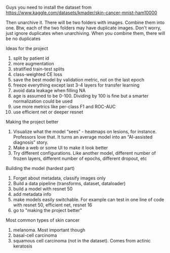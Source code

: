 Guys you need to install the dataset from
https://www.kaggle.com/datasets/kmader/skin-cancer-mnist-ham10000


Then unarchive it. There will be two folders with images. Combine them into one. Btw, each of the two folders may have duplicate images. Don't worry, just ignore duplicates when unarchiving. When you combine them, there will be no duplicates

Ideas for the project
1) split by patient id
2) more augmentation
3) stratified train-test splits
4) class-weighted CE loss
5) save the best model by validation metric, not on the last epoch
6) freeze everything except last 3-4 layers for transfer learning 
7) avoid data leakage when filling NA 
8) age is assumed to be 0-100. Dividing by 100 is fine but a smarter normalization could be used 
9) use more metrics like per-class F1 and ROC-AUC
10) use efficient net or deeper resnet

Making the project better
1) Visualize what the model “sees” - heatmaps on lesions, for instance. Professors love that. It turns an average model into an “AI-assisted diagnosis” story.
2) Make a web or some UI to make it look better
3) Try different configurations. Like another model, different number of frozen layers, different number of epochs, different dropout, etc


Building the model (hardest part)
1) Forget about metadata, classify images only
2) Build a data pipeline (transforms, dataset, dataloader)
3) build a model with resnet 50
4) add metadata info
5) make models easily switchable. For example can test in one line of code with resnet 50, efficient net, resnet 16
6) go to "making the project better"



Most common types of skin cancer
1) melanoma. Most important though
2) basal-cell carcinoma
3) squamous cell carcinoma (not in the dataset). Comes from actinic keratosis

